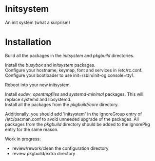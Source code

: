 Initsystem
==========

An init system (what a surprise!)

Installation
============

Build all the packages in the _initsystem_ and _pkgbuild_ directories.


Install the _busybox_ and _initsystem_ packages.  
Configure your hostname, keymap, font and services in /etc/rc.conf.  
Configure your bootloader to use init=/sbin/init-og console=tty1.


Reboot into your new initsystem.


Install _eudev_, _opentmpfiles_ and _systemd-minimal_ packages. This will replace systemd and libsystemd.  
Install all the packages from the _pkgbuild/core_ directory.


Additionally, you should add 'initsystem' in the IgnoreGroup entry of /etc/pacman.conf to avoid unneeded upgrade of the packages.
All packages from the _pkgbuild_ directory should be added to the IgnorePkg entry for the same reason.

Work in progress:

- review/rework/clean the configuration directory
- review pkgbuild/extra directory
